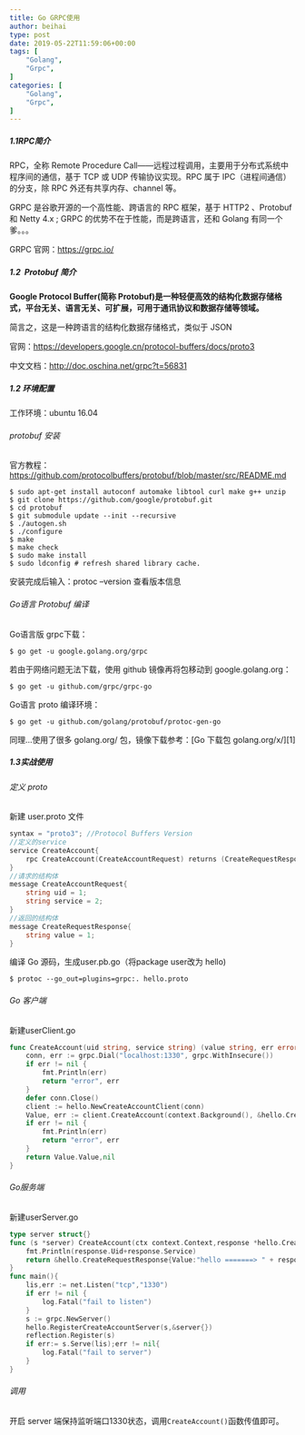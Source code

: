 ```yaml
---
title: Go GRPC使用
author: beihai
type: post
date: 2019-05-22T11:59:06+00:00
tags: [
    "Golang",
    "Grpc",
]
categories: [
    "Golang",
    "Grpc",
]
---
```

##### 1.1RPC简介

<span>RPC，全称 Remote Procedure Call——远程过程调用，主要用于分布式系统中程序间的通信，基于 TCP 或 UDP 传输协议实现。RPC 属于 IPC（进程间通信）的分支，除 RPC 外还有共享内存、channel 等。</span>

<span>GRPC 是谷歌开源的一个高性能、跨语言的 RPC 框架，基于 HTTP2 、Protobuf 和 Netty 4.x ; GRPC 的优势不在于性能，而是跨语言，还和 Golang 有同一个爹。。。</span>

GRPC 官网：<https://grpc.io/>

##### 1.2  Protobuf 简介

**Google Protocol Buffer(简称 Protobuf)是一种轻便高效的结构化数据存储格式，平台无关、语言无关、可扩展，可用于通讯协议和数据存储等领域。**

简言之，这是一种跨语言的结构化数据存储格式，类似于 JSON

官网：<a href="https://developers.google.cn/protocol-buffers/docs/proto3" target="_blank" rel="noopener noreferrer">https://developers.google.cn/protocol-buffers/docs/proto3</a>

中文文档：<a href="http://doc.oschina.net/grpc?t=56831" target="_blank" rel="noopener noreferrer">http://doc.oschina.net/grpc?t=56831</a>

##### 1.2 环境配置

工作环境：ubuntu 16.04

###### protobuf 安装

官方教程：<https://github.com/protocolbuffers/protobuf/blob/master/src/README.md>

```shell
$ sudo apt-get install autoconf automake libtool curl make g++ unzip
$ git clone https://github.com/google/protobuf.git
$ cd protobuf
$ git submodule update --init --recursive
$ ./autogen.sh
$ ./configure
$ make
$ make check
$ sudo make install
$ sudo ldconfig # refresh shared library cache.
```

安装完成后输入：protoc &#8211;version 查看版本信息

###### Go语言 Protobuf 编译

Go语言版 grpc下载：

<pre class="pure-highlightjs"><code class="null">$ go get -u google.golang.org/grpc</code></pre>
若由于网络问题无法下载，使用 github 镜像再将包移动到 google.golang.org：

<pre class="pure-highlightjs"><code class="null">$ go get -u github.com/grpc/grpc-go</code></pre>
Go语言 proto 编译环境：

<pre class="pure-highlightjs"><code class="null">$ go get -u github.com/golang/protobuf/protoc-gen-go</code></pre>
同理&#8230;使用了很多 golang.org/ 包，镜像下载参考：[Go 下载包 golang.org/x/][1]

##### 1.3实战使用

###### 定义 proto

新建 user.proto 文件

```go
syntax = "proto3"; //Protocol Buffers Version
//定义的service
service CreateAccount{
    rpc CreateAccount(CreateAccountRequest) returns (CreateRequestResponse){}
}
//请求的结构体
message CreateAccountRequest{
    string uid = 1;
    string service = 2;
}
//返回的结构体
message CreateRequestResponse{
    string value = 1;
}
```

编译 Go 源码，生成user.pb.go（将package user改为 hello)

<pre class="pure-highlightjs"><code class="null">$ protoc --go_out=plugins=grpc:. hello.proto</code></pre>
###### Go 客户端

新建userClient.go

```go
func CreateAccount(uid string, service string) (value string, err error){
	conn, err := grpc.Dial("localhost:1330", grpc.WithInsecure())
	if err != nil {
		fmt.Println(err)
		return "error", err
	}
	defer conn.Close()
	client := hello.NewCreateAccountClient(conn)
	Value, err := client.CreateAccount(context.Background(), &hello.CreateAccountRequest{Uid:uid,Service:service})
	if err != nil {
		fmt.Println(err)
		return "error", err
	}
	return Value.Value,nil
}
```

###### Go服务端

新建userServer.go

```go
type server struct{}
func (s *server) CreateAccount(ctx context.Context,response *hello.CreateAccountRequest) (*hello.CreateRequestResponse, error){
	fmt.Println(response.Uid+response.Service)
	return &hello.CreateRequestResponse{Value:"hello =======> " + response.Uid},nil
}
func main(){
	lis,err := net.Listen("tcp","1330")
	if err != nil {
		log.Fatal("fail to listen")
	}
	s := grpc.NewServer()
	hello.RegisterCreateAccountServer(s,&server{})
	reflection.Register(s)
	if err:= s.Serve(lis);err != nil{
		log.Fatal("fail to server")
	}
}
```

###### 调用

开启 server 端保持监听端口1330状态，调用<code class="null">CreateAccount()</code>函数传值即可。
